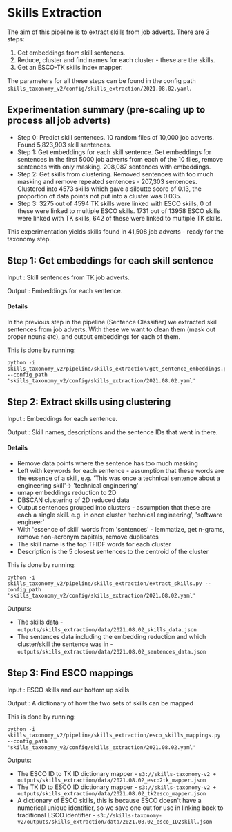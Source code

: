 # Skills Extraction

The aim of this pipeline is to extract skills from job adverts. There are 3 steps:

1. Get embeddings from skill sentences.
2. Reduce, cluster and find names for each cluster - these are the skills.
3. Get an ESCO-TK skills index mapper.

The parameters for all these steps can be found in the config path `skills_taxonomy_v2/config/skills_extraction/2021.08.02.yaml`.

## Experimentation summary (pre-scaling up to process all job adverts)

- Step 0: Predict skill sentences. 10 random files of 10,000 job adverts. Found 5,823,903 skill sentences.
- Step 1: Get embeddings for each skill sentence. Get embeddings for sentences in the first 5000 job adverts from each of the 10 files, remove sentences with only masking. 208,087 sentences with embeddings.
- Step 2: Get skills from clustering. Removed sentences with too much masking and remove repeated sentences - 207,303 sentences. Clustered into 4573 skills which gave a siloutte score of 0.13, the proportion of data points not put into a cluster was 0.035.
- Step 3: 3275 out of 4594 TK skills were linked with ESCO skills, 0 of these were linked to multiple ESCO skills. 1731 out of 13958 ESCO skills were linked with TK skills, 642 of these were linked to multiple TK skills.

This experimentation yields skills found in 41,508 job adverts - ready for the taxonomy step.

## Step 1: Get embeddings for each skill sentence

Input : Skill sentences from TK job adverts.

Output : Embeddings for each sentence.

#### Details

In the previous step in the pipeline (Sentence Classifier) we extracted skill sentences from job adverts. With these we want to clean them (mask out proper nouns etc), and output embeddings for each of them.

This is done by running:

```
python -i skills_taxonomy_v2/pipeline/skills_extraction/get_sentence_embeddings.py --config_path 'skills_taxonomy_v2/config/skills_extraction/2021.08.02.yaml'
```

## Step 2: Extract skills using clustering

Input : Embeddings for each sentence.

Output : Skill names, descriptions and the sentence IDs that went in there.

#### Details

- Remove data points where the sentence has too much masking
- Left with keywords for each sentence - assumption that these words are the essence of a skill, e.g. 'This was once a technical sentence about a engineering skill'-> 'technical engineering'
- umap embeddings reduction to 2D
- DBSCAN clustering of 2D reduced data
- Output sentences grouped into clusters - assumption that these are each a single skill. e.g. in once cluster 'technical engineering', 'software engineer'
- With 'essence of skill' words from 'sentences' - lemmatize, get n-grams, remove non-acronym capitals, remove duplicates
- The skill name is the top TFIDF words for each cluster
- Description is the 5 closest sentences to the centroid of the cluster

This is done by running:

```
python -i skills_taxonomy_v2/pipeline/skills_extraction/extract_skills.py --config_path 'skills_taxonomy_v2/config/skills_extraction/2021.08.02.yaml'
```

Outputs:

- The skills data - `outputs/skills_extraction/data/2021.08.02_skills_data.json`
- The sentences data including the embedding reduction and which cluster/skill the sentence was in - `outputs/skills_extraction/data/2021.08.02_sentences_data.json`

## Step 3: Find ESCO mappings

Input : ESCO skills and our bottom up skills

Output : A dictionary of how the two sets of skills can be mapped

This is done by running:

```
python -i skills_taxonomy_v2/pipeline/skills_extraction/esco_skills_mappings.py --config_path 'skills_taxonomy_v2/config/skills_extraction/2021.08.02.yaml'
```

Outputs:

- The ESCO ID to TK ID dictionary mapper - `s3://skills-taxonomy-v2 + outputs/skills_extraction/data/2021.08.02_esco2tk_mapper.json`
- The TK ID to ESCO ID dictionary mapper - `s3://skills-taxonomy-v2 + outputs/skills_extraction/data/2021.08.02_tk2esco_mapper.json`
- A dictionary of ESCO skills, this is because ESCO doesn't have a numerical unique identifier, so we save one out for use in linking back to traditional ESCO identifier - `s3://skills-taxonomy-v2/outputs/skills_extraction/data/2021.08.02_esco_ID2skill.json`
